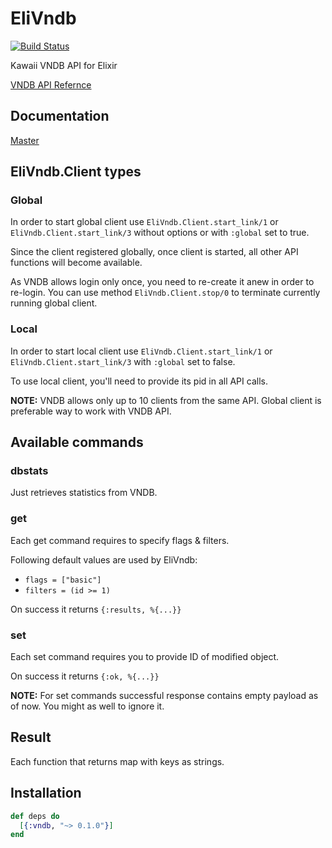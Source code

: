 # EliVndb

[![Build Status](https://travis-ci.org/DoumanAsh/EliVndb.svg?branch=master)](https://travis-ci.org/DoumanAsh/EliVndb)

Kawaii VNDB API for Elixir

[VNDB API Refernce](https://vndb.org/d11)

## Documentation

[Master](https://doumanash.github.io/EliVndb)

## EliVndb.Client types

### Global
In order to start global client use `EliVndb.Client.start_link/1` or `EliVndb.Client.start_link/3` without options or with `:global` set to true.

Since the client registered globally, once client is started, all other API functions will become available.

As VNDB allows login only once, you need to re-create it anew in order to re-login.
You can use method `EliVndb.Client.stop/0` to terminate currently running global client.

### Local
In order to start local client use `EliVndb.Client.start_link/1` or `EliVndb.Client.start_link/3` with `:global` set to false.

To use local client, you'll need to provide its pid in all API calls.

**NOTE:** VNDB allows only up to 10 clients from the same API. Global client is preferable way to work with VNDB API.

## Available commands

### dbstats
Just retrieves statistics from VNDB.

### get
Each get command requires to specify flags & filters.

Following default values are used by EliVndb:
* `flags = ["basic"]`
* `filters = (id >= 1)`

On success it returns `{:results, %{...}}`

### set
Each set command requires you to provide ID of modified object.

On success it returns `{:ok, %{...}}`

**NOTE:** For set commands successful response contains empty payload as of now. You might as well to ignore it.

## Result

Each function that returns map with keys as strings.

## Installation

```elixir
def deps do
  [{:vndb, "~> 0.1.0"}]
end
```
